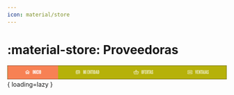 ```yaml
---
icon: material/store
---
```


# :material-store: Proveedoras

![Menú Principal](../../assets/menu_principal.png){ loading=lazy }

